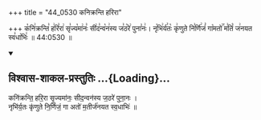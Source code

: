 +++
title = "44_0530 कनिक्रन्ति हरिरा"

+++
क꣡नि꣢क्रन्ति꣣ ह꣢रि꣣रा꣢ सृ꣣ज्य꣡मा꣢नः꣣ सी꣢द꣣न्व꣡न꣢स्य ज꣣ठ꣡रे꣢ पुना꣣नः꣢। नृ꣡भि꣢र्य꣣तः꣡ कृ꣢णुते नि꣣र्णि꣢जं꣣ गा꣡मतो꣢꣯ म꣣तिं꣡ ज꣢नयत स्व꣣धा꣡भिः꣢ ॥ 44:0530 ॥

<div class="js_include" newlevelforh1="2" title="विश्वास-शाकल-प्रस्तुतिः" unfilled url="/vedAH_Rk/shAkalam/saMhitA/vishvAsa-prastutiH/09/095/01_kanikranti_harirA.md">
<details open><summary><h2>विश्वास-शाकल-प्रस्तुतिः ...{Loading}...</h2></summary>


कनि॑क्रन्ति॒ हरि॒रा सृ॒ज्यमा॑नः॒ सीद॒न्वन॑स्य ज॒ठरे॑ पुना॒नः ।  
नृभि॑र्य॒तः कृ॑णुते नि॒र्णिजं॒ गा अतो॑ म॒तीर्ज॑नयत स्व॒धाभिः॑ ॥

</details>
</div>